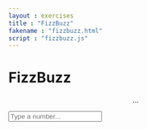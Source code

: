```yaml
---
layout : exercises
title : "FizzBuzz"
fakename : "fizzbuzz.html"
script : "fizzbuzz.js"
---
```

<h1><strong>Fizz</strong><b>Buzz</b></h1>
<p align="center" id="output">...</p>
<input type="text" placeholder="Type a number..."/>
<br/>
<br/>